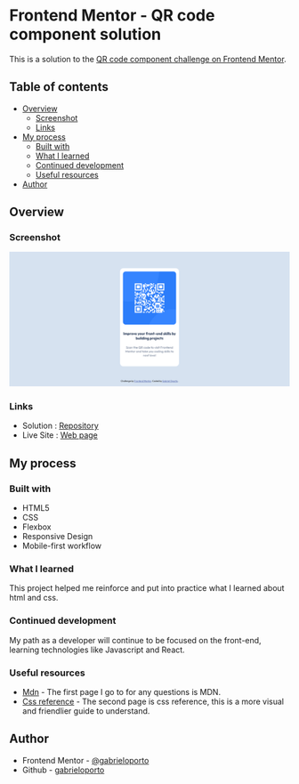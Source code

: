 # Frontend Mentor - QR code component solution

This is a solution to the [QR code component challenge on Frontend Mentor](https://www.frontendmentor.io/challenges/qr-code-component-iux_sIO_H).

## Table of contents

- [Overview](#overview)
  - [Screenshot](#screenshot)
  - [Links](#links)
- [My process](#my-process)
  - [Built with](#built-with)
  - [What I learned](#what-i-learned)
  - [Continued development](#continued-development)
  - [Useful resources](#useful-resources)
- [Author](#author)

## Overview

### Screenshot

![Screenshot](images/Screenshot-Frontend-Mentor-QR-code-component.png)

### Links

- Solution : [Repository](https://github.com/gabrieloporto/qr-code-component-main)
- Live Site : [Web page](https://gabrieloporto.github.io/qr-code-component-main)

## My process

### Built with

- HTML5
- CSS
- Flexbox
- Responsive Design
- Mobile-first workflow

### What I learned

This project helped me reinforce and put into practice what I learned about html and css.

### Continued development

My path as a developer will continue to be focused on the front-end, learning technologies like Javascript and React.

### Useful resources

- [Mdn](https://developer.mozilla.org/en-US/docs/Web/CSS) - The first page I go to for any questions is MDN.
- [Css reference](https://cssreference.io/) - The second page is css reference, this is a more visual and friendlier guide to understand.

## Author

- Frontend Mentor - [@gabrieloporto](https://www.frontendmentor.io/profile/gabrieloporto)
- Github - [gabrieloporto](https://github.com/gabrieloporto)
